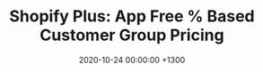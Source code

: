---
layout: post
title:  "Shopify Plus: App Free % Based Customer Group Pricing"
date:   2020-10-24 00:00:00 +1300
tags: [Shopify,Shopify Plus]
---